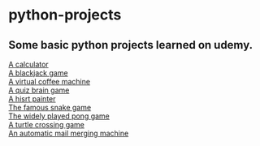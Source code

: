 # python-projects

## Some basic python projects learned on udemy.

[A calculator](calculator) <br/>
[A blackjack game](blackjack) <br/>
[A virtual coffee machine](oop-coffee-machine)<br/>
[A quiz brain game](quiz-game)<br/>
[A hisrt painter](hisrt-painter)<br/>
[The famous snake game](snake-game)<br/>
[The widely played pong game](pong-game)<br/>
[A turtle crossing game](turtle-crossing)<br/>
[An automatic mail merging machine](mail-merge)<br/>
